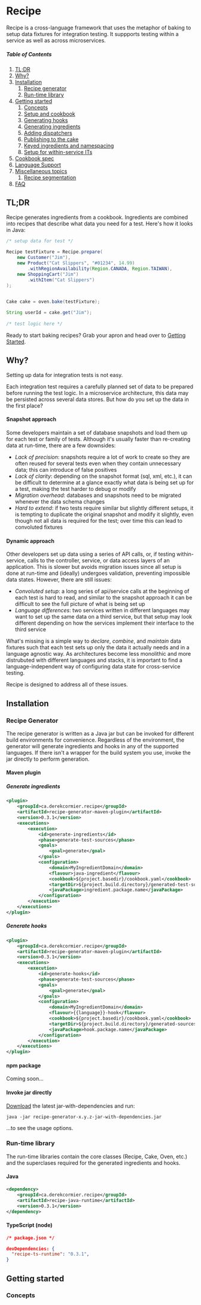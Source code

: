 # Recipe
Recipe is a cross-language framework that uses the metaphor of baking to setup data fixtures for integration testing. It suppports testing within a service as well as across microservices. 

##### Table of Contents
1. [TL;DR](#tldr)<br>
1. [Why?](#why)<br>
1. [Installation](#installation)<br>
   1. [Recipe generator](#generator)<br>
   1. [Run-time library](#runtime)<br>
1. [Getting started](#getting-started)<br>
   1. [Concepts](#concepts)<br>
   1. [Setup and cookbook]()<br>
   1. [Generating hooks]()<br>
   1. [Generating ingredients]()<br>
   1. [Adding dispatchers]()<br>
   1. [Publishing to the cake]()<br>
   1. [Keyed ingredients and namespacing]()<br>
   1. [Setup for within-service ITs]()<br>
1. [Cookbook spec]()<br>
1. [Language Support]()<br>
1. [Miscellaneous topics]()<br>
    1. [Recipe segmentation]()<br>
1. [FAQ]()<br>

<a name="tldr"/>

## TL;DR

Recipe generates ingredients from a cookbook. Ingredients are combined into recipes that describe what data you need for a test. Here's how it looks in Java:  

```java
/* setup data for test */
 
Recipe testFixture = Recipe.prepare(
    new Customer("Jim"),
    new Product("Cat Slippers", "#01234", 14.99)
        .withRegionAvailability(Region.CANADA, Region.TAIWAN),
    new ShoppingCart("Jim")
        .withItem("Cat Slippers")    
);
 

Cake cake = oven.bake(testFixture);

String userId = cake.get("Jim");
 
/* test logic here */
 ``` 
Ready to start baking recipes? Grab your apron and head over to [Getting Started](#getting-started).

<a name="why"/>

## Why?

Setting up data for integration tests is not easy.

Each integration test requires a carefully planned set of data to be prepared before running the test logic. In a microservice architecture, this data may be persisted across several data stores. But how do you set up the data in the first place?

#### Snapshot approach

Some developers maintain a set of database snapshots and load them up for each test or family of tests. Although it's usually faster than re-creating data at run-time, there are a few downsides:
* *Lack of precision*: snapshots require a lot of work to create so they are often reused for several tests even when they contain unnecessary data; this can introduce of false positives
* *Lack of clarity*: depending on the snapshot format (sql, xml, etc.), it can be difficult to determine at a glance exactly what data is being set up for a test, making the test harder to debug or modify
* *Migration overhead*: databases and snapshots need to be migrated whenever the data schema changes
* *Hard to extend*: if two tests require similar but slightly different setups, it is tempting to duplicate the original snapshot and modify it slightly, even though not all data is required for the test; over time this can lead to convoluted fixtures

#### Dynamic approach

Other developers set up data using a series of API calls, or, if testing within-service, calls to the controller, service, or data access layers of an application. This is slower but avoids migration issues since all setup is done at run-time and (ideally) undergoes  validation, preventing impossible data states. However, there are still issues:
* *Convoluted setup*: a long series of api/service calls at the beginning of each test is hard to read, and similar to the snapshot approach it can be difficult to see the full picture of what is being set up 
* *Language differences*: two services written in different languages may want to set up the same data on a third service, but that setup may look different depending on how the services implement their interface to the third service 

What's missing is a simple way to *declare*, *combine*, and *maintain* data fixtures such that each test sets up only the data it actually needs and in a language agnostic way. As architectures become less monolithic and more distrubuted with different languages and stacks, it is important to find a language-independent way of configuring data state for cross-service testing.

Recipe is designed to address all of these issues.

<a name="installation"/>

## Installation

<a name="generator"/>

### Recipe Generator
The recipe generator is written as a Java jar but can be invoked for different build environments for convenience. Regardless of the environment, the generator will generate ingredients and hooks in any of the supported languages. If there isn't a wrapper for the build system you use, invoke the jar directly to perform generation. 

#### Maven plugin

##### Generate ingredients

```xml
<plugin>
    <groupId>ca.derekcormier.recipe</groupId>
    <artifactId>recipe-generator-maven-plugin</artifactId>
    <version>0.3.1</version>
    <executions>
        <execution>
            <id>generate-ingredients</id>
            <phase>generate-test-sources</phase>
            <goals>
                <goal>generate</goal>
            </goals>
            <configuration>
                <domain>MyIngredientDomain</domain>
                <flavour>java-ingredient</flavour>
                <cookbook>${project.basedir}/cookbook.yaml</cookbook>
                <targetDir>${project.build.directory}/generated-test-sources/recipe</targetDir>
                <javaPackage>ingredient.package.name</javaPackage>
            </configuration>
        </execution>
    </executions>
</plugin>
```
##### Generate hooks
```xml
<plugin>
    <groupId>ca.derekcormier.recipe</groupId>
    <artifactId>recipe-generator-maven-plugin</artifactId>
    <version>0.3.1</version>
    <executions>
        <execution>
            <id>generate-hooks</id>
            <phase>generate-test-sources</phase>
            <goals>
                <goal>generate</goal>
            </goals>
            <configuration>
                <domain>MyIngredientDomain</domain>
                <flavour>{{language}}-hook</flavour>
                <cookbook>${project.basedir}/cookbook.yaml</cookbook>
                <targetDir>${project.build.directory}/generated-sources/recipe</targetDir>
                <javaPackage>hook.package.name</javaPackage>
            </configuration>
        </execution>
    </executions>
</plugin>
```

#### npm package
Coming soon...

#### Invoke jar directly

[Download](https://search.maven.org/#search%7Cga%7C1%7Ca%3A%22recipe-generator%22) the latest jar-with-dependencies and run:

```java -jar recipe-generator-x.y.z-jar-with-dependencies.jar```

...to see the usage options.

<a name="runtime"/>

### Run-time library

The run-time libraries contain the core classes (Recipe, Cake, Oven, etc.) and the superclases required for the generated ingredients and hooks.

#### Java
```xml
<dependency>
    <groupId>ca.derekcormier.recipe</groupId>
    <artifactId>recipe-java-runtime</artifactId>
    <version>0.3.1</version>
</dependency>
```
#### TypeScript (node)
```json
/* package.json */

devDependencies: {
  "recipe-ts-runtime": "0.3.1",
}

```

<a name="getting-started"/>

## Getting started

<a name="concepts"/>

### Concepts
